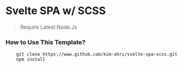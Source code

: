# Svelte SPA w/ SCSS
> Require Latest Node.Js

### How to Use This Template?
```
    git clone https://www.github.com/kim-ahri/svelte-spa-scss.git
    npm install
```